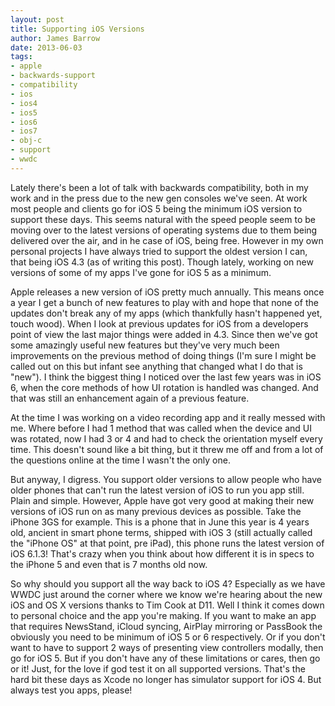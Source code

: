 ```yaml
---
layout: post
title: Supporting iOS Versions
author: James Barrow
date: 2013-06-03
tags:
- apple
- backwards-support
- compatibility
- ios
- ios4
- ios5
- ios6
- ios7
- obj-c
- support
- wwdc
---
```


Lately there's been a lot of talk with backwards compatibility, both in my work and in the press due to the new gen consoles we've seen. At work most people and clients go for iOS 5 being the minimum iOS version to support these days. This seems natural with the speed people seem to be moving over to the latest versions of operating systems due to them being delivered over the air, and in he case of iOS, being free. However in my own personal projects I have always tried to support the oldest version I can, that being iOS 4.3 (as of writing this post). Though lately, working on new versions of some of my apps I've gone for iOS 5 as a minimum.

Apple releases a new version of iOS pretty much annually. This means once a year I get a bunch of new features to play with and hope that none of the updates don't break any of my apps (which thankfully hasn't happened yet, touch wood). When I look at previous updates for iOS from a developers point of view the last major things were added in 4.3. Since then we've got some amazingly useful new features but they've very much been improvements on the previous method of doing things (I'm sure I might be called out on this but infant see anything that changed what I do that is "new"). I think the biggest thing I noticed over the last few years was in iOS 6, when the core methods of how UI rotation is handled was changed. And that was still an enhancement again of a previous feature.

<!-- READMORE -->

At the time I was working on a video recording app and it really messed with me. Where before I had 1 method that was called when the device and UI was rotated, now I had 3 or 4 and had to check the orientation myself every time. This doesn't sound like a bit thing, but it threw me off and from a lot of the questions online at the time I wasn't the only one.

But anyway, I digress. You support older versions to allow people who have older phones that can't run the latest version of iOS to run you app still. Plain and simple. However, Apple have got very good at making their new versions of iOS run on as many previous devices as possible. Take the iPhone 3GS for example. This is a phone that in June this year is 4 years old, ancient in smart phone terms, shipped with iOS 3 (still actually called the "iPhone OS" at that point, pre iPad), this phone runs the latest version of iOS 6.1.3! That's crazy when you think about how different it is in specs to the iPhone 5 and even that is 7 months old now.

So why should you support all the way back to iOS 4? Especially as we have WWDC just around the corner where we know we're hearing about the new iOS and OS X versions thanks to Tim Cook at D11. Well I think it comes down to personal choice and the app you're making. If you want to make an app that requires NewsStand, iCloud syncing, AirPlay mirroring or PassBook the obviously you need to be minimum of iOS 5 or 6 respectively. Or if you don't want to have to support 2 ways of presenting view controllers modally, then go for iOS 5. But if you don't have any of these limitations or cares, then go or it! Just, for the love if god test it on all supported versions. That's the hard bit these days as Xcode no longer has simulator support for iOS 4. But always test you apps, please!
